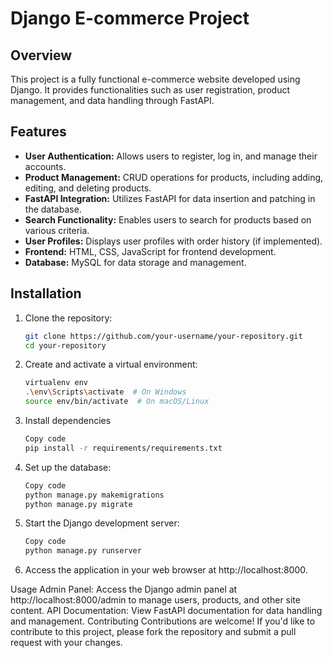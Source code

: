 
# Django E-commerce Project

## Overview
This project is a fully functional e-commerce website developed using Django. It provides functionalities such as user registration, product management, and data handling through FastAPI.

## Features
- **User Authentication:** Allows users to register, log in, and manage their accounts.
- **Product Management:** CRUD operations for products, including adding, editing, and deleting products.
- **FastAPI Integration:** Utilizes FastAPI for data insertion and patching in the database.
- **Search Functionality:** Enables users to search for products based on various criteria.
- **User Profiles:** Displays user profiles with order history (if implemented).
- **Frontend:** HTML, CSS, JavaScript for frontend development.
- **Database:** MySQL for data storage and management.

## Installation
1. Clone the repository:
   ```bash
   git clone https://github.com/your-username/your-repository.git
   cd your-repository
2. Create and activate a virtual environment:
   ```bash
   virtualenv env
   .\env\Scripts\activate  # On Windows
   source env/bin/activate  # On macOS/Linux
3. Install dependencies
   ```bash
   Copy code
   pip install -r requirements/requirements.txt
4. Set up the database:
   ```bash
   Copy code
   python manage.py makemigrations
   python manage.py migrate
5. Start the Django development server:
   ```bash
   Copy code
   python manage.py runserver
6. Access the application in your web browser at http://localhost:8000.



Usage
Admin Panel: Access the Django admin panel at http://localhost:8000/admin to manage users, products, and other site content.
API Documentation: View FastAPI documentation for data handling and management.
Contributing
Contributions are welcome! If you'd like to contribute to this project, please fork the repository and submit a pull request with your changes.
